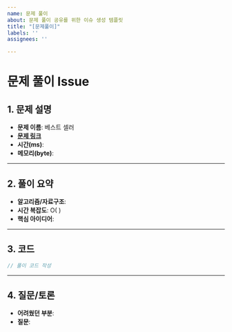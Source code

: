 ```yaml
---
name: 문제 풀이
about: 문제 풀이 공유를 위한 이슈 생성 템플릿
title: "[문제풀이]"
labels: ''
assignees: ''

---
```


# 문제 풀이 Issue

## 1. 문제 설명
- **문제 이름**: 베스트 셀러
- **[문제 링크](https://www.acmicpc.net/problem/1302)**
- **시간(ms)**:
- **메모리(byte)**: 

---

## 2. 풀이 요약
- **알고리즘/자료구조**: 
- **시간 복잡도**: O( )
- **핵심 아이디어**:
---

## 3. 코드
```java
// 풀이 코드 작성

```
---
## 4. 질문/토론
- **어려웠던 부분**:
- **질문**:

